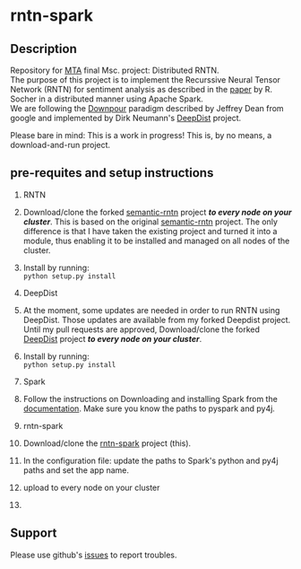 # rntn-spark
## Description
Repository for [MTA](https://www.mta.ac.il/en/Pages/default.aspx) final Msc. project: Distributed RNTN.  
The purpose of this project is to implement the Recurssive Neural Tensor Network (RNTN) for sentiment analysis as described in the [paper](http://nlp.stanford.edu/~socherr/EMNLP2013_RNTN.pdf) by R. Socher in a distributed manner using Apache Spark.   
We are following the [Downpour](http://research.google.com/archive/large_deep_networks_nips2012.html) paradigm described by Jeffrey Dean from google and implemented by Dirk Neumann's [DeepDist](http://deepdist.com/) project.  
  
Please bare in mind: This is a work in progress! This is, by no means, a download-and-run project. 

## pre-requites and setup instructions
1. RNTN
  1. Download/clone the forked [semantic-rntn](https://github.com/urirosenberg/semantic-rntn) project ***to every node on your cluster***. This is based on the original [semantic-rntn](https://github.com/awni/semantic-rntn) project. The only difference is that I have taken the existing project and turned it into a module, thus enabling it to be installed and managed on all nodes of the cluster.
  2. Install by running:  
  ```python setup.py install```
 
2. DeepDist
  1. At the moment, some updates are needed in order to run RNTN using DeepDist. Those updates are available from my forked Deepdist project. Until my pull requests are approved, Download/clone the forked [DeepDist](https://github.com/urirosenberg/deepdist) project ***to every node on your cluster***. 
  2. Install by running:  
  ```python setup.py install```
3. Spark
  1. Follow the instructions on Downloading and installing Spark from the [documentation](https://spark.apache.org/docs/latest/). Make sure you know the paths to pyspark and py4j. 
4. rntn-spark
  1. Download/clone the [rntn-spark](https://github.com/urirosenberg/rntn-spark) project (this).
  2. In the configuration file: update the paths to Spark's python and py4j paths and set the app name.
  3. upload to every node on your cluster 
  4. 

## Support
Please use github's [issues](https://github.com/urirosenberg/rntn-spark/issues) to report troubles.  



